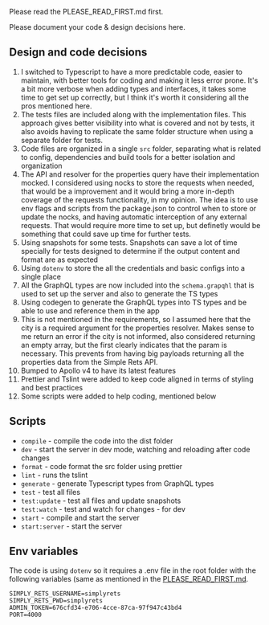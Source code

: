 Please read the PLEASE_READ_FIRST.md first.

Please document your code & design decisions here.

## Design and code decisions

1. I switched to Typescript to have a more predictable code, easier to maintain, with better tools for coding and making it less error prone. It's a bit more verbose when adding types and interfaces, it takes some time to get set up correctly, but I think it's worth it considering all the pros mentioned here.
2. The tests files are included along with the implementation files. This approach gives better visibility into what is covered and not by tests, it also  avoids having to replicate the same folder structure when using a separate folder for tests.
3. Code files are organized in a single `src` folder, separating what is related to config, dependencies and build tools for a better isolation and organization
4. The API and resolver for the properties query have their implementation mocked. I considered using nocks to store the requests when needed, that would be a improvement and it would bring a more in-depth coverage of the requests functionality, in my opinion. The idea is to use env flags and scripts from the package.json to control when to store or update the nocks, and having automatic interception of any external requests. That would require more time to set up, but definetly would be something that could save up time for further tests.
5. Using snapshots for some tests. Snapshots can save a lot of time specially for tests designed to determine if the output content and format are as expected
6. Using `dotenv` to store the all the credentials and basic configs into a single place
7. All the GraphQL types are now included into the `schema.grapqhl` that is used to set up the server and also to generate the TS types
8. Using codegen to generate the GraphQL types into TS types and be able to use and reference them in the app
9. This is not mentioned in the requirements, so I assumed here that the city is a required argument for the properties resolver. Makes sense to me return an error if the city is not informed, also considered returning an empty array, but the first clearly indicates that the param is necessary. This prevents from having big payloads returning all the properties data from the Simple Rets API.
10. Bumped to Apollo v4 to have its latest features
11. Prettier and Tslint were added to keep code aligned in terms of styling and best practices
12. Some scripts were added to help coding, mentioned below

## Scripts

- `compile` - compile the code into the dist folder
- `dev` - start the server in dev mode, watching and reloading after code changes
- `format` - code format the src folder using prettier 
- `lint` - runs the tslint
- `generate` - generate Typescript types from GraphQL types
- `test` - test all files
- `test:update` - test all files and update snapshots
- `test:watch` - test and watch for changes - for dev
- `start` - compile and start the server
- `start:server` - start the server

## Env variables

The code is using `dotenv` so it requires a .env file in the root folder with the following variables (same as mentioned in the [PLEASE_READ_FIRST.md](PLEASE_READ_FIRST.md). 

```
SIMPLY_RETS_USERNAME=simplyrets
SIMPLY_RETS_PWD=simplyrets
ADMIN_TOKEN=676cfd34-e706-4cce-87ca-97f947c43bd4
PORT=4000
```
